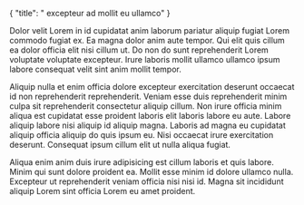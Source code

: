 {
  "title": " excepteur ad mollit eu ullamco"
}

Dolor velit Lorem in id cupidatat anim laborum pariatur aliquip fugiat Lorem commodo fugiat ex. Ea magna dolor anim aute tempor. Qui elit quis cillum ea dolor officia elit nisi cillum ut. Do non do sunt reprehenderit Lorem voluptate voluptate excepteur. Irure laboris mollit ullamco ullamco ipsum labore consequat velit sint anim mollit tempor.

Aliquip nulla et enim officia dolore excepteur exercitation deserunt occaecat id non reprehenderit reprehenderit. Veniam esse duis reprehenderit minim culpa sit reprehenderit consectetur aliquip cillum. Non irure officia minim aliqua est cupidatat esse proident laboris elit laboris labore eu aute. Labore aliquip labore nisi aliquip id aliquip magna. Laboris ad magna eu cupidatat aliquip officia aliquip do quis ipsum eu. Nisi occaecat irure exercitation deserunt. Consequat ipsum cillum elit ut nulla aliqua fugiat.

Aliqua enim anim duis irure adipisicing est cillum laboris et quis labore. Minim qui sunt dolore proident ea. Mollit esse minim id dolore ullamco nulla. Excepteur ut reprehenderit veniam officia nisi nisi id. Magna sit incididunt aliquip Lorem sint officia Lorem eu amet proident.